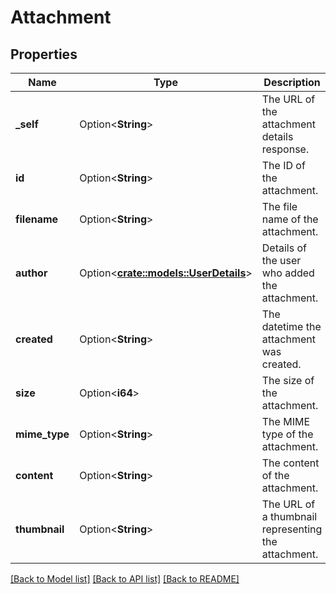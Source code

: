 # Attachment

## Properties

Name | Type | Description | Notes
------------ | ------------- | ------------- | -------------
**_self** | Option<**String**> | The URL of the attachment details response. | [optional][readonly]
**id** | Option<**String**> | The ID of the attachment. | [optional][readonly]
**filename** | Option<**String**> | The file name of the attachment. | [optional][readonly]
**author** | Option<[**crate::models::UserDetails**](UserDetails.md)> | Details of the user who added the attachment. | [optional][readonly]
**created** | Option<**String**> | The datetime the attachment was created. | [optional][readonly]
**size** | Option<**i64**> | The size of the attachment. | [optional][readonly]
**mime_type** | Option<**String**> | The MIME type of the attachment. | [optional][readonly]
**content** | Option<**String**> | The content of the attachment. | [optional][readonly]
**thumbnail** | Option<**String**> | The URL of a thumbnail representing the attachment. | [optional][readonly]

[[Back to Model list]](../README.md#documentation-for-models) [[Back to API list]](../README.md#documentation-for-api-endpoints) [[Back to README]](../README.md)



